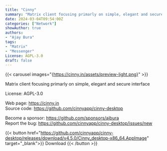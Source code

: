 ```yaml
---
title: "Cinny"
summary: "Matrix client focusing primarly on simple, elegant and secure interface"
date: 2024-03-04T09:54:00Z
categories: ["Network"]
showAuthor: true
authors:
- "Ajay Bura"
tags: 
- "Matrix"
- "Messenger"
License: AGPL-3.0
draft: false
---
```


{{< carousel images="{https://cinny.in/assets/preview-light.png}" >}}

Matrix client focusing primarly on simple, elegant and secure interface

License: AGPL-3.0

Web page: <https://cinny.in>  
Source code: <https://github.com/cinnyapp/cinny-desktop>

Become a sponsor: <https://github.com/sponsors/ajbura>  
Report the bug: <https://github.com/cinnyapp/cinny-desktop/issues/new>  

{{< button href="https://github.com/cinnyapp/cinny-desktop/releases/download/v4.5.0/Cinny_desktop-x86_64.AppImage" target="_blank">}}
Download
{{< /button >}}